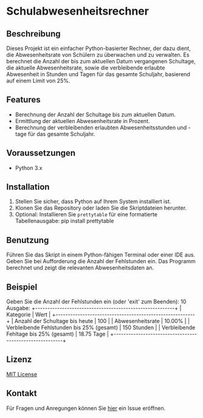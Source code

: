 # Schulabwesenheitsrechner

## Beschreibung
Dieses Projekt ist ein einfacher Python-basierter Rechner, der dazu dient, die Abwesenheitsrate von Schülern zu überwachen und zu verwalten. Es berechnet die Anzahl der bis zum aktuellen Datum vergangenen Schultage, die aktuelle Abwesenheitsrate, sowie die verbleibende erlaubte Abwesenheit in Stunden und Tagen für das gesamte Schuljahr, basierend auf einem Limit von 25%.

## Features
- Berechnung der Anzahl der Schultage bis zum aktuellen Datum.
- Ermittlung der aktuellen Abwesenheitsrate in Prozent.
- Berechnung der verbleibenden erlaubten Abwesenheitsstunden und -tage für das gesamte Schuljahr.

## Voraussetzungen
- Python 3.x

## Installation
1. Stellen Sie sicher, dass Python auf Ihrem System installiert ist.
2. Klonen Sie das Repository oder laden Sie die Skriptdateien herunter.
3. Optional: Installieren Sie `prettytable` für eine formatierte Tabellenausgabe: pip install prettytable


## Benutzung
Führen Sie das Skript in einem Python-fähigen Terminal oder einer IDE aus. Geben Sie bei Aufforderung die Anzahl der Fehlstunden ein. Das Programm berechnet und zeigt die relevanten Abwesenheitsdaten an.

## Beispiel
Geben Sie die Anzahl der Fehlstunden ein (oder 'exit' zum Beenden): 10
Ausgabe:
+---------------------------------------------------------+
| Kategorie                                 | Wert        |
+---------------------------------------------------------+
| Anzahl der Schultage bis heute            | 100         |
| Abwesenheitsrate                          | 10.00%      |
| Verbleibende Fehlstunden bis 25% (gesamt) | 150 Stunden |
| Verbleibende Fehltage bis 25% (gesamt)    | 18.75 Tage  |
+---------------------------------------------------------+


## Lizenz
[MIT License](LICENSE)

## Kontakt
Für Fragen und Anregungen können Sie [hier](https://github.com/IhrGithubProfil/Schulabwesenheitsrechner/issues) ein Issue eröffnen.
